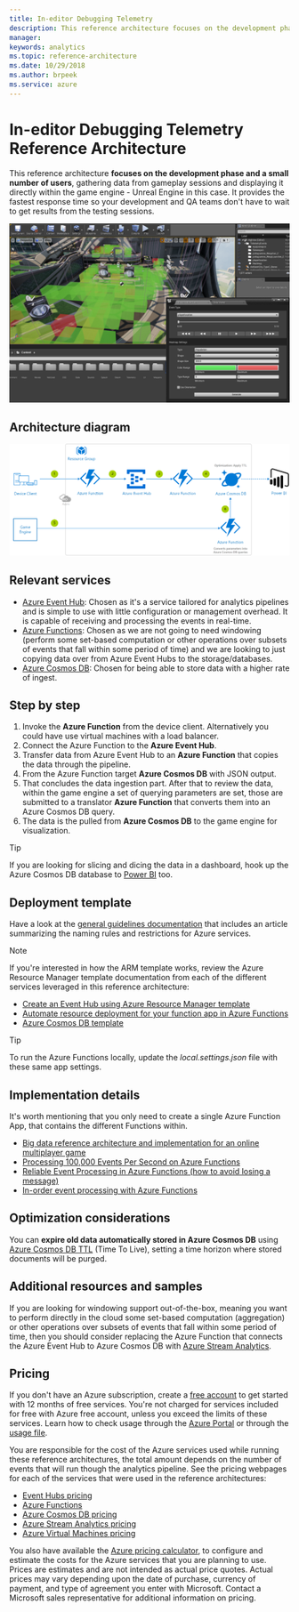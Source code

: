 ```yaml
---
title: In-editor Debugging Telemetry
description: This reference architecture focuses on the development phase and a small number of users, gathering data from gameplay sessions and displaying it directly within the game engine.
manager: 
keywords: analytics 
ms.topic: reference-architecture
ms.date: 10/29/2018
ms.author: brpeek
ms.service: azure
---
```


# In-editor Debugging Telemetry Reference Architecture

This reference architecture **focuses on the development phase and a small number of users**, gathering data from gameplay sessions and displaying it directly within the game engine - Unreal Engine in this case. It provides the fastest response time so your development and QA teams don't have to wait to get results from the testing sessions.

[![In-editor debugging telemetry look and feel](media/analytics/analytics-ineditortelemetry.png)](media/analytics/analytics-ineditortelemetry.png)

## Architecture diagram

[![In-editor debugging telemetry reference architecture](media/analytics/analytics-ineditordebuggingtelemetry.png)](media/analytics/analytics-ineditordebuggingtelemetry.png)

## Relevant services

- [Azure Event Hub](https://azure.microsoft.com/services/event-hubs/): Chosen as it's a service tailored for analytics pipelines and is simple to use with little configuration or management overhead. It is capable of receiving and processing the events in real-time.
- [Azure Functions](https://azure.microsoft.com/services/functions/): Chosen as we are not going to need windowing (perform some set-based computation or other operations over subsets of events that fall within some period of time) and we are looking to just copying data over from Azure Event Hubs to the storage/databases.
- [Azure Cosmos DB](https://azure.microsoft.com/services/cosmos-db/): Chosen for being able to store data with a higher rate of ingest.

## Step by step

1. Invoke the **Azure Function** from the device client. Alternatively you could have use virtual machines with a load balancer.
2. Connect the Azure Function to the **Azure Event Hub**.
3. Transfer data from Azure Event Hub to an **Azure Function** that copies the data through the pipeline.
4. From the Azure Function target **Azure Cosmos DB** with JSON output.
5. That concludes the data ingestion part. After that to review the data, within the game engine a set of querying parameters are set, those are submitted to a translator **Azure Function** that converts them into an Azure Cosmos DB query.
6. The data is the pulled from **Azure Cosmos DB** to the game engine for visualization.

> [!TIP]
> If you are looking for slicing and dicing the data in a dashboard, hook up the Azure Cosmos DB database to [Power BI](https://docs.microsoft.com/azure/cosmos-db/powerbi-visualize) too.

## Deployment template

Have a look at the [general guidelines documentation](./general-guidelines.md#naming-conventions) that includes an article summarizing the naming rules and restrictions for Azure services.

>[!NOTE]
> If you're interested in how the ARM template works, review the Azure Resource Manager template documentation from each of the different services leveraged in this reference architecture:
>
> - [Create an Event Hub using Azure Resource Manager template](https://docs.microsoft.com/azure/event-hubs/event-hubs-resource-manager-namespace-event-hub)
> - [Automate resource deployment for your function app in Azure Functions](https://docs.microsoft.com/azure/azure-functions/functions-infrastructure-as-code)
> - [Azure Cosmos DB template](https://docs.microsoft.com/azure/templates/microsoft.documentdb/databaseaccounts)

>[!TIP]
> To run the Azure Functions locally, update the *local.settings.json* file with these same app settings.

## Implementation details

It's worth mentioning that you only need to create a single Azure Function App, that contains the different Functions within.

- [Big data reference architecture and implementation for an online multiplayer game](https://github.com/dgkanatsios/GameAnalyticsEventHubFunctionsCosmosDatalake)
- [Processing 100,000 Events Per Second on Azure Functions](https://blogs.msdn.microsoft.com/appserviceteam/2017/09/19/processing-100000-events-per-second-on-azure-functions/)
- [Reliable Event Processing in Azure Functions (how to avoid losing a message)](https://hackernoon.com/reliable-event-processing-in-azure-functions-37054dc2d0fc)
- [In-order event processing with Azure Functions](https://medium.com/@jeffhollan/in-order-event-processing-with-azure-functions-bb661eb55428)

## Optimization considerations

You can **expire old data automatically stored in Azure Cosmos DB** using [Azure Cosmos DB TTL](https://docs.microsoft.com/azure/cosmos-db/time-to-live) (Time To Live), setting a time horizon where stored documents will be purged.

## Additional resources and samples

If you are looking for windowing support out-of-the-box, meaning you want to perform directly in the cloud some set-based computation (aggregation) or other operations over subsets of events that fall within some period of time, then you should consider replacing the Azure Function that connects the Azure Event Hub to Azure Cosmos DB with [Azure Stream Analytics](https://docs.microsoft.com/stream-analytics-query/windowing-azure-stream-analytics).

## Pricing

If you don't have an Azure subscription, create a [free account](https://aka.ms/azfreegamedev) to get started with 12 months of free services. You're not charged for services included for free with Azure free account, unless you exceed the limits of these services. Learn how to check usage through the [Azure Portal](https://docs.microsoft.com/azure/billing/billing-check-free-service-usage#check-usage-on-the-azure-portal) or through the [usage file](https://docs.microsoft.com/azure/billing/billing-check-free-service-usage#check-usage-through-the-usage-file).

You are responsible for the cost of the Azure services used while running these reference architectures, the total amount depends on the number of events that will run though the analytics pipeline. See the pricing webpages for each of the services that were used in the reference architectures:

- [Event Hubs pricing](https://azure.microsoft.com/pricing/details/event-hubs/)
- [Azure Functions](https://azure.microsoft.com/pricing/details/functions/)
- [Azure Cosmos DB pricing](https://azure.microsoft.com/pricing/details/cosmos-db/)
- [Azure Stream Analytics pricing](https://azure.microsoft.com/pricing/details/stream-analytics/)
- [Azure Virtual Machines pricing](https://azure.microsoft.com/pricing/details/virtual-machines)

You also have available the [Azure pricing calculator](https://azure.microsoft.com/pricing/calculator/), to configure and estimate the costs for the Azure services that you are planning to use. Prices are estimates and are not intended as actual price quotes. Actual prices may vary depending upon the date of purchase, currency of payment, and type of agreement you enter with Microsoft. Contact a Microsoft sales representative for additional information on pricing.